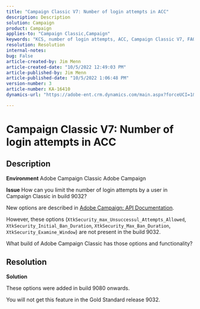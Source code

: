 ```yaml
---
title: "Campaign Classic V7: Number of login attempts in ACC"
description: Description
solution: Campaign
product: Campaign
applies-to: "Campaign Classic,Campaign"
keywords: "KCS, number of login attempts, ACC, Campaign Classic V7, FAQ, Adobe Campaign Classic, Adobe Campaign"
resolution: Resolution
internal-notes: 
bug: False
article-created-by: Jim Menn
article-created-date: "10/5/2022 12:49:03 PM"
article-published-by: Jim Menn
article-published-date: "10/5/2022 1:06:48 PM"
version-number: 3
article-number: KA-16410
dynamics-url: "https://adobe-ent.crm.dynamics.com/main.aspx?forceUCI=1&pagetype=entityrecord&etn=knowledgearticle&id=ee011d13-ac44-ed11-bba1-000d3a3064b8"

---
```

# Campaign Classic V7: Number of login attempts in ACC

## Description


<b>Environment</b>
 Adobe Campaign Classic
 Adobe Campaign

<b>Issue</b>
 How can you limit the number of login attempts by a user in Campaign Classic in build 9032?

New options are described in [Adobe Campaign: API Documentation](https://experienceleague.adobe.com/developer/campaign-api/api/sm-session-Logon.html).

 However, these options (`XtkSecurity_max_Unsuccessul_Attempts_Allowed`, `XtkSecurity_Initial_Ban_Duration`, `XtkSecurity_Max_Ban_Duration`, `XtkSecurity_Examine_Window`) are not present in the build 9032.

What build of Adobe Campaign Classic has those options and functionality?


## Resolution


<b>Solution</b>

These options were added in build 9080 onwards.

You will not get this feature in the Gold Standard release 9032.
